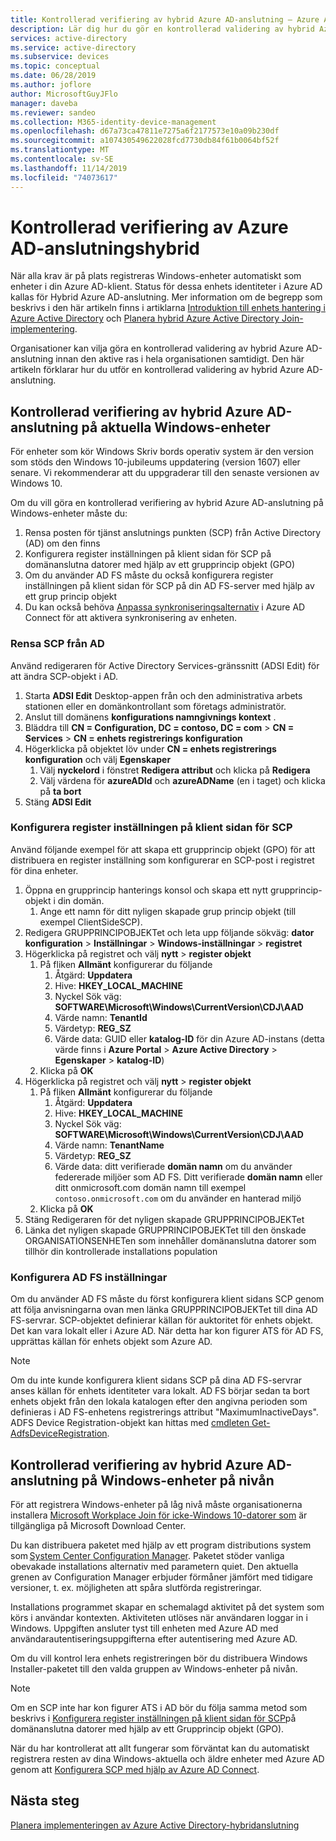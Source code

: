 ```yaml
---
title: Kontrollerad verifiering av hybrid Azure AD-anslutning – Azure AD
description: Lär dig hur du gör en kontrollerad validering av hybrid Azure AD Join innan du aktiverar den i hela organisationen samtidigt
services: active-directory
ms.service: active-directory
ms.subservice: devices
ms.topic: conceptual
ms.date: 06/28/2019
ms.author: joflore
author: MicrosoftGuyJFlo
manager: daveba
ms.reviewer: sandeo
ms.collection: M365-identity-device-management
ms.openlocfilehash: d67a73ca47811e7275a6f2177573e10a09b230df
ms.sourcegitcommit: a107430549622028fcd7730db84f61b0064bf52f
ms.translationtype: MT
ms.contentlocale: sv-SE
ms.lasthandoff: 11/14/2019
ms.locfileid: "74073617"
---
```

# <a name="controlled-validation-of-hybrid-azure-ad-join"></a>Kontrollerad verifiering av Azure AD-anslutningshybrid

När alla krav är på plats registreras Windows-enheter automatiskt som enheter i din Azure AD-klient. Status för dessa enhets identiteter i Azure AD kallas för Hybrid Azure AD-anslutning. Mer information om de begrepp som beskrivs i den här artikeln finns i artiklarna [Introduktion till enhets hantering i Azure Active Directory](overview.md) och [Planera hybrid Azure Active Directory Join-implementering](hybrid-azuread-join-plan.md).

Organisationer kan vilja göra en kontrollerad validering av hybrid Azure AD-anslutning innan den aktive ras i hela organisationen samtidigt. Den här artikeln förklarar hur du utför en kontrollerad validering av hybrid Azure AD-anslutning.

## <a name="controlled-validation-of-hybrid-azure-ad-join-on-windows-current-devices"></a>Kontrollerad verifiering av hybrid Azure AD-anslutning på aktuella Windows-enheter

För enheter som kör Windows Skriv bords operativ system är den version som stöds den Windows 10-jubileums uppdatering (version 1607) eller senare. Vi rekommenderar att du uppgraderar till den senaste versionen av Windows 10.

Om du vill göra en kontrollerad verifiering av hybrid Azure AD-anslutning på Windows-enheter måste du:

1. Rensa posten för tjänst anslutnings punkten (SCP) från Active Directory (AD) om den finns
1. Konfigurera register inställningen på klient sidan för SCP på domänanslutna datorer med hjälp av ett grupprincip objekt (GPO)
1. Om du använder AD FS måste du också konfigurera register inställningen på klient sidan för SCP på din AD FS-server med hjälp av ett grup princip objekt  
1. Du kan också behöva [Anpassa synkroniseringsalternativ](../hybrid/how-to-connect-post-installation.md#additional-tasks-available-in-azure-ad-connect) i Azure AD Connect för att aktivera synkronisering av enheten. 


### <a name="clear-the-scp-from-ad"></a>Rensa SCP från AD

Använd redigeraren för Active Directory Services-gränssnitt (ADSI Edit) för att ändra SCP-objekt i AD.

1. Starta **ADSI Edit** Desktop-appen från och den administrativa arbets stationen eller en domänkontrollant som företags administratör.
1. Anslut till domänens **konfigurations namngivnings kontext** .
1. Bläddra till **CN = Configuration, DC = contoso, DC = com** > **CN = Services** > **CN = enhets registrerings konfiguration**
1. Högerklicka på objektet löv under **CN = enhets registrerings konfiguration** och välj **Egenskaper**
   1. Välj **nyckelord** i fönstret **Redigera attribut** och klicka på **Redigera**
   1. Välj värdena för **azureADId** och **azureADName** (en i taget) och klicka på **ta bort**
1. Stäng **ADSI Edit**


### <a name="configure-client-side-registry-setting-for-scp"></a>Konfigurera register inställningen på klient sidan för SCP

Använd följande exempel för att skapa ett grupprincip objekt (GPO) för att distribuera en register inställning som konfigurerar en SCP-post i registret för dina enheter.

1. Öppna en grupprincip hanterings konsol och skapa ett nytt grupprincip-objekt i din domän.
   1. Ange ett namn för ditt nyligen skapade grup princip objekt (till exempel ClientSideSCP).
1. Redigera GRUPPRINCIPOBJEKTet och leta upp följande sökväg: **dator konfiguration** > **Inställningar** > **Windows-inställningar** > **registret**
1. Högerklicka på registret och välj **nytt** > **register objekt**
   1. På fliken **Allmänt** konfigurerar du följande
      1. Åtgärd: **Uppdatera**
      1. Hive: **HKEY_LOCAL_MACHINE**
      1. Nyckel Sök väg: **SOFTWARE\Microsoft\Windows\CurrentVersion\CDJ\AAD**
      1. Värde namn: **TenantId**
      1. Värdetyp: **REG_SZ**
      1. Värde data: GUID eller **katalog-ID** för din Azure AD-instans (detta värde finns i **Azure Portal** > **Azure Active Directory** > **Egenskaper** > **katalog-ID**)
   1. Klicka på **OK**
1. Högerklicka på registret och välj **nytt** > **register objekt**
   1. På fliken **Allmänt** konfigurerar du följande
      1. Åtgärd: **Uppdatera**
      1. Hive: **HKEY_LOCAL_MACHINE**
      1. Nyckel Sök väg: **SOFTWARE\Microsoft\Windows\CurrentVersion\CDJ\AAD**
      1. Värde namn: **TenantName**
      1. Värdetyp: **REG_SZ**
      1. Värde data: ditt verifierade **domän namn** om du använder federerade miljöer som AD FS. Ditt verifierade **domän namn** eller ditt onmicrosoft.com domän namn till exempel `contoso.onmicrosoft.com` om du använder en hanterad miljö
   1. Klicka på **OK**
1. Stäng Redigeraren för det nyligen skapade GRUPPRINCIPOBJEKTet
1. Länka det nyligen skapade GRUPPRINCIPOBJEKTet till den önskade ORGANISATIONSENHETen som innehåller domänanslutna datorer som tillhör din kontrollerade installations population

### <a name="configure-ad-fs-settings"></a>Konfigurera AD FS inställningar

Om du använder AD FS måste du först konfigurera klient sidans SCP genom att följa anvisningarna ovan men länka GRUPPRINCIPOBJEKTet till dina AD FS-servrar. SCP-objektet definierar källan för auktoritet för enhets objekt. Det kan vara lokalt eller i Azure AD. När detta har kon figurer ATS för AD FS, upprättas källan för enhets objekt som Azure AD.

> [!NOTE]
> Om du inte kunde konfigurera klient sidans SCP på dina AD FS-servrar anses källan för enhets identiteter vara lokalt. AD FS börjar sedan ta bort enhets objekt från den lokala katalogen efter den angivna perioden som definieras i AD FS-enhetens registrerings attribut "MaximumInactiveDays". ADFS Device Registration-objekt kan hittas med [cmdleten Get-AdfsDeviceRegistration](https://docs.microsoft.com/powershell/module/adfs/get-adfsdeviceregistration?view=win10-ps).

## <a name="controlled-validation-of-hybrid-azure-ad-join-on-windows-down-level-devices"></a>Kontrollerad verifiering av hybrid Azure AD-anslutning på Windows-enheter på nivån

För att registrera Windows-enheter på låg nivå måste organisationerna installera [Microsoft Workplace Join för icke-Windows 10-datorer som](https://www.microsoft.com/download/details.aspx?id=53554) är tillgängliga på Microsoft Download Center.

Du kan distribuera paketet med hjälp av ett program distributions system som [System Center Configuration Manager](https://www.microsoft.com/cloud-platform/system-center-configuration-manager). Paketet stöder vanliga obevakade installations alternativ med parametern quiet. Den aktuella grenen av Configuration Manager erbjuder förmåner jämfört med tidigare versioner, t. ex. möjligheten att spåra slutförda registreringar.

Installations programmet skapar en schemalagd aktivitet på det system som körs i användar kontexten. Aktiviteten utlöses när användaren loggar in i Windows. Uppgiften ansluter tyst till enheten med Azure AD med användarautentiseringsuppgifterna efter autentisering med Azure AD.

Om du vill kontrol lera enhets registreringen bör du distribuera Windows Installer-paketet till den valda gruppen av Windows-enheter på nivån.

> [!NOTE]
> Om en SCP inte har kon figurer ATS i AD bör du följa samma metod som beskrivs i [Konfigurera register inställningen på klient sidan för SCP](#configure-client-side-registry-setting-for-scp)på domänanslutna datorer med hjälp av ett Grupprincip objekt (GPO).


När du har kontrollerat att allt fungerar som förväntat kan du automatiskt registrera resten av dina Windows-aktuella och äldre enheter med Azure AD genom att [Konfigurera SCP med hjälp av Azure AD Connect](hybrid-azuread-join-managed-domains.md#configure-hybrid-azure-ad-join).

## <a name="next-steps"></a>Nästa steg

[Planera implementeringen av Azure Active Directory-hybridanslutning](hybrid-azuread-join-plan.md)
